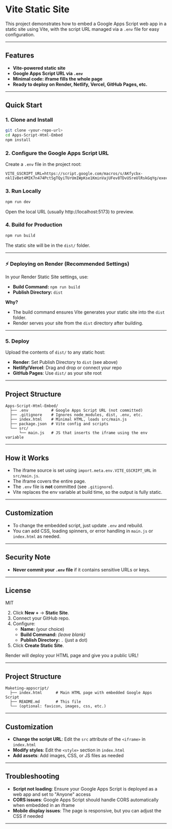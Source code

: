 # Vite Static Site

This project demonstrates how to embed a Google Apps Script web app in a static site using Vite, with the script URL managed via a `.env` file for easy configuration.

---

## Features
- **Vite-powered static site**
- **Google Apps Script URL via `.env`**
- **Minimal code: iframe fills the whole page**
- **Ready to deploy on Render, Netlify, Vercel, GitHub Pages, etc.**

---

## Quick Start

### 1. Clone and Install
```bash
git clone <your-repo-url>
cd Apps-Script-Html-Embed
npm install
```

### 2. Configure the Google Apps Script URL
Create a `.env` file in the project root:
```
VITE_GSCRIPT_URL=https://script.google.com/macros/s/AKfycbx-nklIvBet4MIK7n474PctSgTQyiTUrUmIWpKse1KminVajUFev8TDvUSreUlRskGqYg/exec
```

### 3. Run Locally
```bash
npm run dev
```
Open the local URL (usually http://localhost:5173) to preview.

### 4. Build for Production
```bash
npm run build
```
The static site will be in the `dist/` folder.

---

### ⚡️ Deploying on Render (Recommended Settings)

In your Render Static Site settings, use:
- **Build Command:** `npm run build`
- **Publish Directory:** `dist`

**Why?**
- The build command ensures Vite generates your static site into the `dist` folder.
- Render serves your site from the `dist` directory after building.

---

### 5. Deploy
Upload the contents of `dist/` to any static host:
- **Render**: Set Publish Directory to `dist` (see above)
- **Netlify/Vercel**: Drag and drop or connect your repo
- **GitHub Pages**: Use `dist/` as your site root

---

## Project Structure
```
Apps-Script-Html-Embed/
  ├── .env          # Google Apps Script URL (not committed)
  ├── .gitignore    # Ignores node_modules, dist, .env, etc.
  ├── index.html    # Minimal HTML, loads src/main.js
  ├── package.json  # Vite config and scripts
  └── src/
      └── main.js   # JS that inserts the iframe using the env variable
```

---

## How it Works
- The iframe source is set using `import.meta.env.VITE_GSCRIPT_URL` in `src/main.js`.
- The iframe covers the entire page.
- The `.env` file is **not** committed (see `.gitignore`).
- Vite replaces the env variable at build time, so the output is fully static.

---

## Customization
- To change the embedded script, just update `.env` and rebuild.
- You can add CSS, loading spinners, or error handling in `main.js` or `index.html` as needed.

---

## Security Note
- **Never commit your `.env` file** if it contains sensitive URLs or keys.

---

## License
MIT

2. Click **New +** → **Static Site**.
3. Connect your GitHub repo.
4. Configure:
   - **Name:** (your choice)
   - **Build Command:** *(leave blank)*
   - **Publish Directory:** `.` (just a dot)
5. Click **Create Static Site**.

Render will deploy your HTML page and give you a public URL!

---

## Project Structure
```
Maketing-appscript/
  ├── index.html      # Main HTML page with embedded Google Apps Script
  ├── README.md       # This file
  └── (optional: favicon, images, css, etc.)
```

---

## Customization
- **Change the script URL**: Edit the `src` attribute of the `<iframe>` in `index.html`
- **Modify styles**: Edit the `<style>` section in `index.html`
- **Add assets**: Add images, CSS, or JS files as needed

---

## Troubleshooting
- **Script not loading**: Ensure your Google Apps Script is deployed as a web app and set to "Anyone" access
- **CORS issues**: Google Apps Script should handle CORS automatically when embedded in an iframe
- **Mobile display issues**: The page is responsive, but you can adjust the CSS if needed

---


